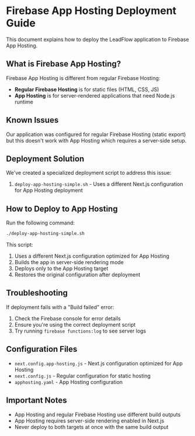 # Firebase App Hosting Deployment Guide

This document explains how to deploy the LeadFlow application to Firebase App Hosting.

## What is Firebase App Hosting?

Firebase App Hosting is different from regular Firebase Hosting:

- **Regular Firebase Hosting** is for static files (HTML, CSS, JS)
- **App Hosting** is for server-rendered applications that need Node.js runtime

## Known Issues

Our application was configured for regular Firebase Hosting (static export) but this doesn't work with App Hosting which requires a server-side setup.

## Deployment Solution

We've created a specialized deployment script to address this issue:

1. `deploy-app-hosting-simple.sh` - Uses a different Next.js configuration for App Hosting deployment

## How to Deploy to App Hosting

Run the following command:

```bash
./deploy-app-hosting-simple.sh
```

This script:
1. Uses a different Next.js configuration optimized for App Hosting
2. Builds the app in server-side rendering mode
3. Deploys only to the App Hosting target
4. Restores the original configuration after deployment

## Troubleshooting

If deployment fails with a "Build failed" error:

1. Check the Firebase console for error details
2. Ensure you're using the correct deployment script
3. Try running `firebase functions:log` to see server logs

## Configuration Files

- `next.config.app-hosting.js` - Next.js configuration optimized for App Hosting
- `next.config.js` - Regular configuration for static hosting
- `apphosting.yaml` - App Hosting configuration

## Important Notes

- App Hosting and regular Firebase Hosting use different build outputs
- App Hosting requires server-side rendering enabled in Next.js
- Never deploy to both targets at once with the same build output
